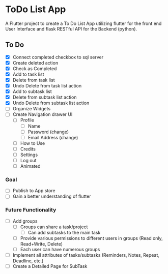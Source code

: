 # ToDo List App

A Flutter project to create a To Do List App utilizing flutter for the front end User Interface and flask RESTful API for the Backend (python).

## To Do

- [x] Connect completed checkbox to sql server
- [x] Create deleted action
- [x] Check as Completed
- [x] Add to task list
- [x] Delete from task list
- [x] Undo Delete from task list action
- [x] Add to subtask list
- [x] Delete from subtask list action
- [x] Undo Delete from subtask list action
- [ ] Organize Widgets
- [ ] Create Navigation drawer UI
  - [ ] Profile
    - [ ] Name
    - [ ] Password (change)
    - [ ] Email Address (change)
  - [ ] How to Use
  - [ ] Credits
  - [ ] Settings
  - [ ] Log out
  - [ ] Animated

### Goal

- [ ] Publish to App store
- [ ] Gain a better understanding of flutter

### Future Functionality
- [ ] Add groups
  - [ ] Groups can share a task/project
    - [ ] Can add subtasks to the main task
  - [ ] Provide various permissions to different users in groups (Read only, Read+Write, Delete)
  - [ ] Each user can have numerous groups
- [ ] Implement all attributes of tasks/subtasks (Reminders, Notes, Repeat, Deadline, etc.)
- [ ] Create a Detailed Page for SubTask
